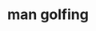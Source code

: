 ---
layout: smileys&emotion
title: man golfing
emoji: man_golfing
permalink: 🏌️‍♂️.html
image: assets/img/3moji/man_golfing.png
---